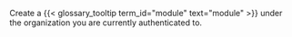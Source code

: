 Create a {{< glossary_tooltip term_id="module" text="module" >}} under the organization you are currently authenticated to.
